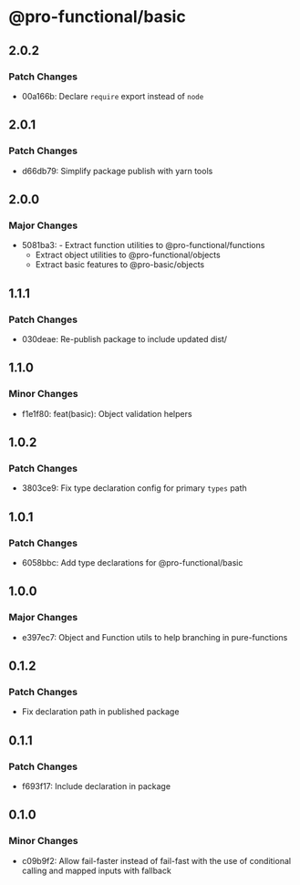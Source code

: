 # @pro-functional/basic

## 2.0.2

### Patch Changes

- 00a166b: Declare `require` export instead of `node`

## 2.0.1

### Patch Changes

- d66db79: Simplify package publish with yarn tools

## 2.0.0

### Major Changes

- 5081ba3: - Extract function utilities to @pro-functional/functions
    - Extract object utilities to @pro-functional/objects
    - Extract basic features to @pro-basic/objects

## 1.1.1

### Patch Changes

- 030deae: Re-publish package to include updated dist/

## 1.1.0

### Minor Changes

- f1e1f80: feat(basic): Object validation helpers

## 1.0.2

### Patch Changes

- 3803ce9: Fix type declaration config for primary `types` path

## 1.0.1

### Patch Changes

- 6058bbc: Add type declarations for @pro-functional/basic

## 1.0.0

### Major Changes

- e397ec7: Object and Function utils to help branching in pure-functions

## 0.1.2

### Patch Changes

- Fix declaration path in published package

## 0.1.1

### Patch Changes

- f693f17: Include declaration in package

## 0.1.0

### Minor Changes

- c09b9f2: Allow fail-faster instead of fail-fast with the use of conditional
  calling and mapped inputs with fallback

